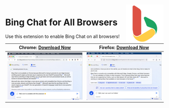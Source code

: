 <img style="vertical-align:middle;" align="right" src="public/icon1024.png" width="120px">

# Bing Chat for All Browsers

Use this extension to enable Bing Chat on all browsers!


| Chrome: [Download Now](https://chrome.google.com/webstore/detail/bing-chat-for-all-browser/jofbglonpbndadajbafmmaklbfbkggpo)                       | Firefox: [Download Now](https://addons.mozilla.org/en-US/firefox/addon/bing-chat-for-all-browsers/) |
| ----------------------------------------------- | --------------------------------------------------------------------------------------------------- |
| ![Demo of Bing Chat on Chrome](misc/chrome.png) | ![Demo of Bing Chat on Firefox](misc/firefox.png)                                                   |
